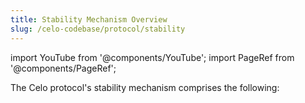 ```yaml
---
title: Stability Mechanism Overview
slug: /celo-codebase/protocol/stability
---
```

import YouTube from '@components/YouTube';
import PageRef from '@components/PageRef';

<YouTube videoId="kYhDUmKuGCY"/>

The Celo protocol's stability mechanism comprises the following:

<PageRef url="/celo-codebase/protocol/stability/doto" pageName="Stability Algorithm (Mento)" />
<PageRef url="/celo-codebase/protocol/stability/oracles" pageName="Oracles" />
<PageRef url="/celo-codebase/protocol/stability/stability-fees" pageName="Stability Fees" />
<PageRef url="/celo-codebase/protocol/stability/granda-mento" pageName="Granda Mento" />
<PageRef url="/celo-codebase/protocol/stability/adding_stable_assets" pageName="Adding Stable Tokens" />
<PageRef url="/celo-codebase/protocol/stability/tobin-tax" pageName="Tobin Tax" />

